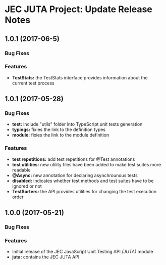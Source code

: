 # JEC JUTA Project: Update Release Notes

<a name="jec-juta-1.0.2"></a>
## **1.0.1** (2017-06-5)

### Bug Fixes

### Features

- **TestStats:** the TestStats interface provides information about the current test process

<a name="jec-juta-1.0.1"></a>
## **1.0.1** (2017-05-28)

### Bug Fixes

- **test:** include "utils" folder into TypeScript unit tests generation
- **typings:** fixies the link to the definition types
- **module:** fixies the link to the module definition

### Features

- **test repetitions:** add test repetitions for @Test annotations
- **test utilities:** new utility files have been added to make test suites more readable
- **@Async:** new annotation for declaring asynchrounous tests
- **disabled:** indicates whether test methods and test suites have to be ignored or not
- **TestSorters:** the API provides utilities for changing the test execution order

<a name="jec-juta-1.0.0"></a>
## **1.0.0** (2017-05-21)

### Bug Fixes

### Features

- Initial release of the JEC JavaScript Unit Testing API *(JUTA)* module
- **juta:** contains the JEC JUTA API